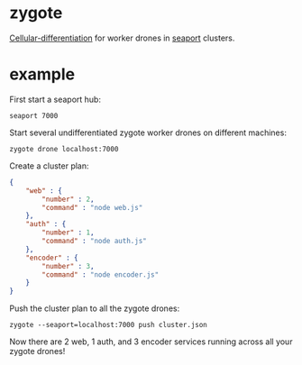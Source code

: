zygote
======

[Cellular-differentiation](http://en.wikipedia.org/wiki/Cellular_differentiation)
for worker drones in [seaport](https://github.com/substack/seaport) clusters.

example
=======

First start a seaport hub:

```
seaport 7000
```

Start several undifferentiated zygote worker drones on different machines:

```
zygote drone localhost:7000
```

Create a cluster plan:

``` json
{
    "web" : {
        "number" : 2,
        "command" : "node web.js"
    },
    "auth" : {
        "number" : 1,
        "command" : "node auth.js"
    },
    "encoder" : {
        "number" : 3,
        "command" : "node encoder.js"
    }
}
```

Push the cluster plan to all the zygote drones:

```
zygote --seaport=localhost:7000 push cluster.json
```

Now there are 2 web, 1 auth, and 3 encoder services running across all your
zygote drones!
